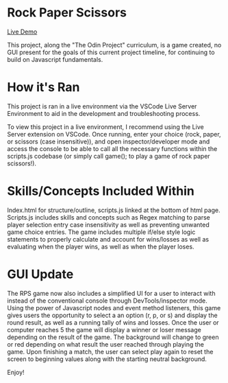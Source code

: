 # Rock Paper Scissors #

[Live Demo](https://pataskad.github.io/rock-paper-scissors/)

This project, along the "The Odin Project" curriculum, is a game created, no GUI present for the goals of this current project timeline, for continuing to build on Javascript fundamentals.  

# How it's Ran #

This project is ran in a live environment via the VSCode Live Server Environment to aid in the development and troubleshooting process.

To view this project in a live environment, I recommend using the Live Server extension on VSCode.  Once running, enter your choice (rock, paper, or scissors (case insensitive)), and open inspector/developer mode and access the console to be able to call all the necessary functions within the scripts.js codebase (or simply call game(); to play a game of rock paper scissors!).

# Skills/Concepts Included Within #

Index.html for structure/outline, scripts.js linked at the bottom of html page.  Scripts.js includes skills and concepts such as Regex matching to parse player selection entry case insensitivity as well as preventing unwanted game choice entries. The game includes multiple if/else style logic statements to properly calculate and account for wins/losses as well as evaluating when the player wins, as well as when the player loses.

# GUI Update #

The RPS game now also includes a simplified UI for a user to interact with instead of the conventional console through DevTools/inspector mode.  Using the power of Javascript nodes and event method listeners, this game gives users the opportunity to select a an option (r, p, or s) and display the round result, as well as a running tally of wins and losses.  Once the user or computer reaches 5 the game will display a winner or loser message depending on the result of the game. The background will change to green or red depending on what result the user reached through playing the game.  Upon finishing a match, the user can select play again to reset the screen to beginning values along with the starting neutral background.

Enjoy!